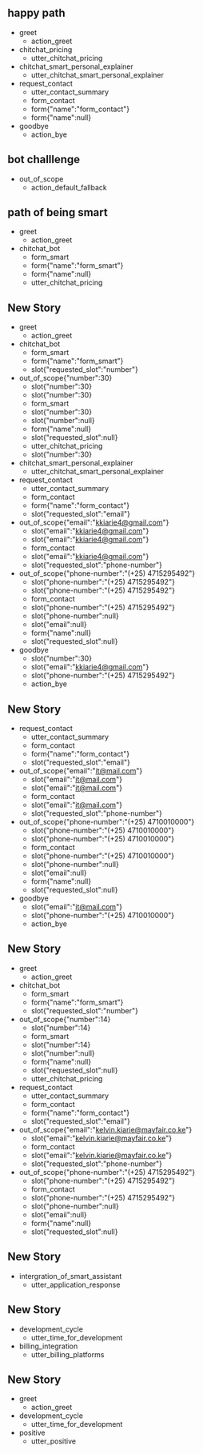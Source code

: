 ## happy path
* greet
  - action_greet
* chitchat_pricing
  - utter_chitchat_pricing
* chitchat_smart_personal_explainer
  - utter_chitchat_smart_personal_explainer  
* request_contact
  - utter_contact_summary
  - form_contact
  - form{"name":"form_contact"}
  - form{"name":null} 
* goodbye
  - action_bye

## bot challlenge
* out_of_scope
    - action_default_fallback

## path of being smart

* greet
  - action_greet
* chitchat_bot
  - form_smart
  - form{"name":"form_smart"}
  - form{"name":null}
  - utter_chitchat_pricing

## New Story

* greet
    - action_greet
* chitchat_bot
    - form_smart
    - form{"name":"form_smart"}
    - slot{"requested_slot":"number"}
* out_of_scope{"number":30}
    - slot{"number":30}
    - slot{"number":30}
    - form_smart
    - slot{"number":30}
    - slot{"number":null}
    - form{"name":null}
    - slot{"requested_slot":null}
    - utter_chitchat_pricing
    - slot{"number":30}
* chitchat_smart_personal_explainer
    - utter_chitchat_smart_personal_explainer
* request_contact
    - utter_contact_summary
    - form_contact
    - form{"name":"form_contact"}
    - slot{"requested_slot":"email"}
* out_of_scope{"email":"kkiarie4@gmail.com"}
    - slot{"email":"kkiarie4@gmail.com"}
    - slot{"email":"kkiarie4@gmail.com"}
    - form_contact
    - slot{"email":"kkiarie4@gmail.com"}
    - slot{"requested_slot":"phone-number"}
* out_of_scope{"phone-number":"(+25) 4715295492"}
    - slot{"phone-number":"(+25) 4715295492"}
    - slot{"phone-number":"(+25) 4715295492"}
    - form_contact
    - slot{"phone-number":"(+25) 4715295492"}
    - slot{"phone-number":null}
    - slot{"email":null}
    - form{"name":null}
    - slot{"requested_slot":null}
* goodbye
    - slot{"number":30}
    - slot{"email":"kkiarie4@gmail.com"}
    - slot{"phone-number":"(+25) 4715295492"}
    - action_bye

## New Story

* request_contact
    - utter_contact_summary
    - form_contact
    - form{"name":"form_contact"}
    - slot{"requested_slot":"email"}
* out_of_scope{"email":"it@mail.com"}
    - slot{"email":"it@mail.com"}
    - slot{"email":"it@mail.com"}
    - form_contact
    - slot{"email":"it@mail.com"}
    - slot{"requested_slot":"phone-number"}
* out_of_scope{"phone-number":"(+25) 4710010000"}
    - slot{"phone-number":"(+25) 4710010000"}
    - slot{"phone-number":"(+25) 4710010000"}
    - form_contact
    - slot{"phone-number":"(+25) 4710010000"}
    - slot{"phone-number":null}
    - slot{"email":null}
    - form{"name":null}
    - slot{"requested_slot":null}
* goodbye
    - slot{"email":"it@mail.com"}
    - slot{"phone-number":"(+25) 4710010000"}
    - action_bye

## New Story

* greet
    - action_greet
* chitchat_bot
    - form_smart
    - form{"name":"form_smart"}
    - slot{"requested_slot":"number"}
* out_of_scope{"number":14}
    - slot{"number":14}
    - form_smart
    - slot{"number":14}
    - slot{"number":null}
    - form{"name":null}
    - slot{"requested_slot":null}
    - utter_chitchat_pricing
* request_contact
    - utter_contact_summary
    - form_contact
    - form{"name":"form_contact"}
    - slot{"requested_slot":"email"}
* out_of_scope{"email":"kelvin.kiarie@mayfair.co.ke"}
    - slot{"email":"kelvin.kiarie@mayfair.co.ke"}
    - form_contact
    - slot{"email":"kelvin.kiarie@mayfair.co.ke"}
    - slot{"requested_slot":"phone-number"}
* out_of_scope{"phone-number":"(+25) 4715295492"}
    - slot{"phone-number":"(+25) 4715295492"}
    - form_contact
    - slot{"phone-number":"(+25) 4715295492"}
    - slot{"phone-number":null}
    - slot{"email":null}
    - form{"name":null}
    - slot{"requested_slot":null}

## New Story

* intergration_of_smart_assistant
    - utter_application_response

## New Story

* development_cycle
    - utter_time_for_development
* billing_integration
    - utter_billing_platforms

## New Story

* greet
    - action_greet
* development_cycle
    - utter_time_for_development
* positive
    - utter_positive
